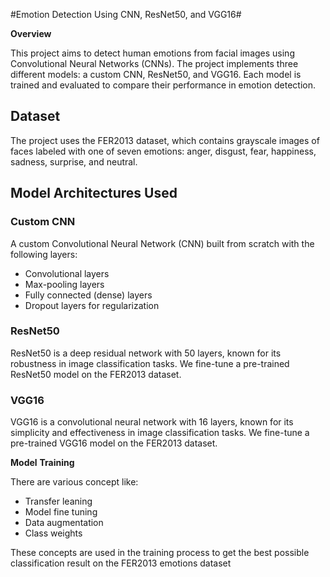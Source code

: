 #Emotion Detection Using CNN, ResNet50, and VGG16#

**Overview**

This project aims to detect human emotions from facial images using Convolutional Neural Networks (CNNs). The project implements three different models: a custom CNN, ResNet50, and VGG16. Each model is trained and evaluated to compare their performance in emotion detection.

## Dataset

The project uses the FER2013 dataset, which contains grayscale images of faces labeled with one of seven emotions: anger, disgust, fear, happiness, sadness, surprise, and neutral.

## Model Architectures Used

### Custom CNN

A custom Convolutional Neural Network (CNN) built from scratch with the following layers:

- Convolutional layers
- Max-pooling layers
- Fully connected (dense) layers
- Dropout layers for regularization

### ResNet50

ResNet50 is a deep residual network with 50 layers, known for its robustness in image classification tasks. We fine-tune a pre-trained ResNet50 model on the FER2013 dataset.

### VGG16

VGG16 is a convolutional neural network with 16 layers, known for its simplicity and effectiveness in image classification tasks. We fine-tune a pre-trained VGG16 model on the FER2013 dataset.

**Model** **Training**

There are various concept like:

- Transfer leaning
- Model fine tuning
- Data augmentation
- Class weights

These concepts are used in the training process to get the best possible classification result on the FER2013 emotions dataset
